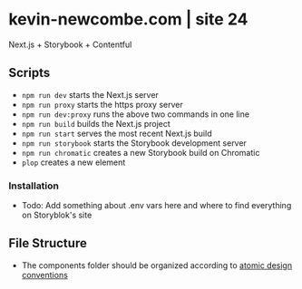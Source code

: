 # kevin-newcombe.com | site 24
Next.js + Storybook + Contentful

## Scripts
* `npm run dev` starts the Next.js server
* `npm run proxy` starts the https proxy server 
* `npm run dev:proxy` runs the above two commands in one line
* `npm run build` builds the Next.js project
* `npm run start` serves the most recent Next.js build
* `npm run storybook` starts the Storybook development server
* `npm run chromatic` creates a new Storybook build on Chromatic
* `plop` creates a new element

### Installation
* Todo: Add something about .env vars here and where to find everything on Storyblok's site

## File Structure
* The components folder should be organized according to [atomic design conventions](https://bradfrost.com/blog/post/atomic-design-and-storybook/)

